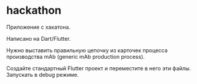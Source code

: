 # hackathon

Приложение с хакатона.

Написано на Dart/Flutter.

Нужно выставить правильную цепочку из карточек процесса производства mAb (generic mAb production process).

Создайте стандартный Flutter проект и переместите в него эти файлы. 
Запускать в debug режиме.
